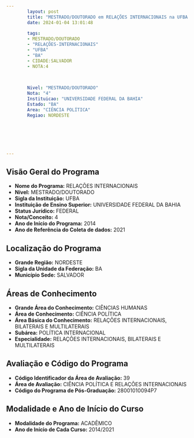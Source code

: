 ```yaml
---
        layout: post
        title: "MESTRADO/DOUTORADO em RELAÇÕES INTERNACIONAIS na UFBA  "
        date: 2024-01-04 13:01:48
     
        tags:
        - MESTRADO/DOUTORADO
        - "RELAÇÕES-INTERNACIONAIS"
        - "UFBA"
        - "BA"
        - CIDADE:SALVADOR
        - NOTA:4
        
       

        Nivel: "MESTRADO/DOUTORADO"
        Nota: "4"
        Instituicao: "UNIVERSIDADE FEDERAL DA BAHIA"
        Estado: "BA"
        Area: "CIÊNCIA POLÍTICA"
        Regiao: NORDESTE
        
        
        
        
        
        
---
```

## Visão Geral do Programa
- **Nome do Programa:** RELAÇÕES INTERNACIONAIS
- **Nível:** MESTRADO/DOUTORADO
- **Sigla da Instituição:** UFBA
- **Instituição de Ensino Superior:** UNIVERSIDADE FEDERAL DA BAHIA
- **Status Jurídico:** FEDERAL
- **Nota/Conceito:** 4
- **Ano de Início do Programa:** 2014
- **Ano de Referência do Coleta de dados:** 2021

## Localização do Programa
- **Grande Região:** NORDESTE
- **Sigla da Unidade da Federação:** BA
- **Município Sede:** SALVADOR

## Áreas de Conhecimento
- **Grande Área do Conhecimento:** CIÊNCIAS HUMANAS
- **Área de Conhecimento:** CIÊNCIA POLÍTICA
- **Área Básica do Conhecimento:** RELAÇÕES INTERNACIONAIS, BILATERAIS E MULTILATERAIS
- **Subárea:** POLÍTICA INTERNACIONAL
- **Especialidade:** RELAÇÕES INTERNACIONAIS, BILATERAIS E MULTILATERAIS

## Avaliação e Código do Programa
- **Código Identificador da Área de Avaliação:** 39
- **Área de Avaliação:** CIÊNCIA POLÍTICA E RELAÇÕES INTERNACIONAIS
- **Código do Programa de Pós-Graduação:** 28001010094P7


## Modalidade e Ano de Início do Curso
- **Modalidade do Programa:** ACADÊMICO
- **Ano de Início de Cada Curso:** 2014/2021
